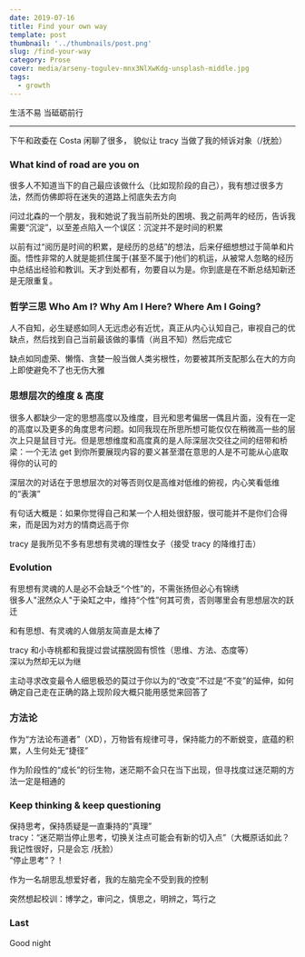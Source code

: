 ```yaml
---
date: 2019-07-16
title: Find your own way
template: post
thumbnail: '../thumbnails/post.png'
slug: /find-your-way
category: Prose
cover: media/arseny-togulev-mnx3NlXwKdg-unsplash-middle.jpg
tags:
  - growth
---
```


生活不易 当砥砺前行

---

下午和政委在 Costa 闲聊了很多， 貌似让 tracy 当做了我的倾诉对象（/抚脸）<br />

### What kind of road are you on

很多人不知道当下的自己最应该做什么（比如现阶段的自己），我有想过很多方法，然而仿佛即将在迷失的道路上彻底失去方向<br />

问过北森的一个朋友，我和她说了我当前所处的困境、我之前两年的经历，告诉我需要“沉淀”，以至差点陷入一个误区：沉淀并不是时间的积累<br />

以前有过“阅历是时间的积累，是经历的总结”的想法，后来仔细想想过于简单和片面。悟性非常的人就是能抓住属于(甚至不属于)他们的机运，从被常人忽略的经历中总结出经验和教训。天才到处都有，勿要自以为是。你到底是在不断总结知新还是无限重复。<br />

### 哲学三思 Who Am I? Why Am I Here? Where Am I Going?

人不自知，必生疑惑如同人无远虑必有近忧，真正从内心认知自己，审视自己的优缺点，然后找到自己当前最该做的事情（尚且不知）然后完成它<br />

缺点如同虚荣、懒惰、贪婪一般当做人类劣根性，勿要被其所支配那么在大的方向上即使避免不了也无伤大雅<br />

### 思想层次的维度 & 高度

很多人都缺少一定的思想高度以及维度，目光和思考偏居一偶且片面，没有在一定的高度以及更多的角度思考问题。如同我现在所思所想可能仅仅在稍微高一些的层次上只是鼠目寸光。但是思想维度和高度真的是人际深层次交往之间的纽带和桥梁：一个无法 get 到你所要展现内容的要义甚至潜在意思的人是不可能从心底取得你的认可的<br />

深层次的对话在于思想层次的对等否则仅是高维对低维的俯视，内心笑看低维的“表演”<br />

有句话大概是：如果你觉得自己和某一个人相处很舒服，很可能并不是你们合得来，而是因为对方的情商远高于你<br />

tracy 是我所见不多有思想有灵魂的理性女子（接受 tracy 的降维打击）<br />

### Evolution

有思想有灵魂的人是必不会缺乏“个性”的，不需张扬但必心有锦绣<br />
很多人"泯然众人"于染缸之中，维持“个性”何其可贵，否则哪里会有思想层次的跃迁<br />

和有思想、有灵魂的人做朋友简直是太棒了<br />

tracy 和小寺桃都和我提过尝试摆脱固有惯性（思维、方法、态度等）<br />
深以为然却无以为继<br />

主动寻求改变最令人细思极恐的莫过于你以为的“改变”不过是“不变”的延伸，如何确定自己走在正确的路上现阶段大概只能用感觉来回答了<br />

### 方法论

作为“方法论布道者”（XD），万物皆有规律可寻，保持能力的不断蜕变，底蕴的积累，人生何处无“捷径”<br />

作为阶段性的“成长”的衍生物，迷茫期不会只在当下出现，但寻找度过迷茫期的方法一定是相通的<br />

### Keep thinking & keep questioning

保持思考，保持质疑是一直秉持的“真理”<br />
tracy：“迷茫期当停止思考，切换关注点可能会有新的切入点”（大概原话如此？我记性很好，只是会忘 /抚脸）<br />
“停止思考”？！<br />

作为一名胡思乱想爱好者，我的左脑完全不受到我的控制<br />

突然想起校训：博学之，审问之，慎思之，明辨之，笃行之<br />

### Last

Good night

